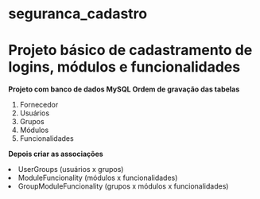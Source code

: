 # seguranca_cadastro
<h1> Projeto básico de cadastramento de logins, módulos e funcionalidades </h1>

<b>Projeto com banco de dados MySQL
Ordem de gravação das tabelas
</b>

<ol>
<li>Fornecedor</li>
<li>Usuários</li>
<li>Grupos</li>
<li>Módulos</li>
<li>Funcionalidades</li>
</ol>

<b> Depois criar as associações</b>
<li>UserGroups (usuários x grupos)</li>
<li>ModuleFuncionality (módulos x funcionalidades) </li>
<li>GroupModuleFuncionality (grupos x módulos x funcionalidades) </li>
</ol>
